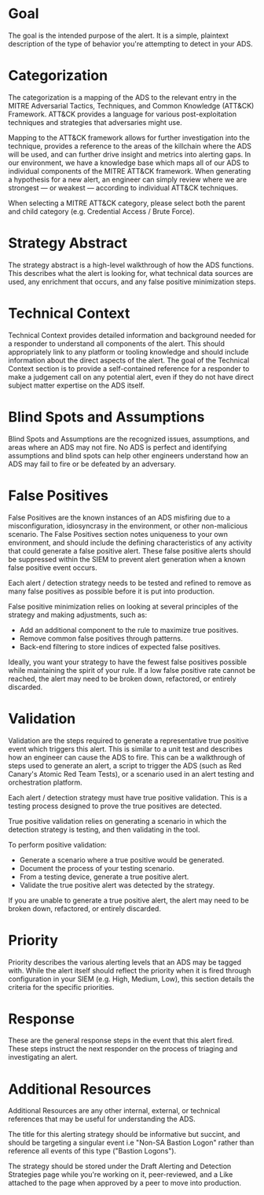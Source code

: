 # Goal
The goal is the intended purpose of the alert. It is a simple, plaintext description of the type of behavior you're attempting to detect in your ADS.

# Categorization
The categorization is a mapping of the ADS to the relevant entry in the MITRE Adversarial Tactics, Techniques, and Common Knowledge (ATT&CK) Framework. ATT&CK provides a language for various post-exploitation techniques and strategies that adversaries might use. 

Mapping to the ATT&CK framework allows for further investigation into the technique, provides a reference to the areas of the killchain where the ADS will be used, and can further drive insight and metrics into alerting gaps. In our environment, we have a knowledge base which maps all of our ADS to individual components of the MITRE ATT&CK framework. When generating a hypothesis for a new alert, an engineer can simply review where we are strongest — or weakest — according to individual ATT&CK techniques.

When selecting a MITRE ATT&CK category, please select both the parent and child category (e.g. Credential Access / Brute Force). 

# Strategy Abstract
The strategy abstract is a high-level walkthrough of how the ADS functions. This describes what the alert is looking for, what technical data sources are used, any enrichment that occurs, and any false positive minimization steps.

# Technical Context
Technical Context provides detailed information and background needed for a responder to understand all components of the alert. This should appropriately link to any platform or tooling knowledge and should include information about the direct aspects of the alert. The goal of the Technical Context section is to provide a self-contained reference for a responder to make a judgement call on any potential alert, even if they do not have direct subject matter expertise on the ADS itself.

# Blind Spots and Assumptions
Blind Spots and Assumptions are the recognized issues, assumptions, and areas where an ADS may not fire. No ADS is perfect and identifying assumptions and blind spots can help other engineers understand how an ADS may fail to fire or be defeated by an adversary.

# False Positives
False Positives are the known instances of an ADS misfiring due to a misconfiguration, idiosyncrasy in the environment, or other non-malicious scenario. The False Positives section notes uniqueness to your own environment, and should include the defining characteristics of any activity that could generate a false positive alert. These false positive alerts should be suppressed within the SIEM to prevent alert generation when a known false positive event occurs.

Each alert / detection strategy needs to be tested and refined to remove as many false positives as possible before it is put into production.

False positive minimization relies on looking at several principles of the strategy and making adjustments, such as:

* Add an additional component to the rule to maximize true positives.
* Remove common false positives through patterns.
* Back-end filtering to store indices of expected false positives.

Ideally, you want your strategy to have the fewest false positives possible while maintaining the spirit of your rule. If a low false positive rate cannot be reached, the alert may need to be broken down, refactored, or entirely discarded.

# Validation
Validation are the steps required to generate a representative true positive event which triggers this alert. This is similar to a unit test and describes how an engineer can cause the ADS to fire. This can be a walkthrough of steps used to generate an alert, a script to trigger the ADS (such as Red Canary's Atomic Red Team Tests), or a scenario used in an alert testing and orchestration platform.

Each alert / detection strategy must have true positive validation. This is a testing process designed to prove the true positives are detected.

True positive validation relies on generating a scenario in which the detection strategy is testing, and then validating in the tool.

To perform positive validation:

* Generate a scenario where a true positive would be generated.
* Document the process of your testing scenario.
* From a testing device, generate a true positive alert.
* Validate the true positive alert was detected by the strategy.

If you are unable to generate a true positive alert, the alert may need to be broken down, refactored, or entirely discarded.

# Priority
Priority describes the various alerting levels that an ADS may be tagged with. While the alert itself should reflect the priority when it is fired through configuration in your SIEM (e.g. High, Medium, Low), this section details the criteria for the specific priorities.

# Response
These are the general response steps in the event that this alert fired. These steps instruct the next responder on the process of triaging and investigating an alert.

# Additional Resources
Additional Resources are any other internal, external, or technical references that may be useful for understanding the ADS.

The title for this alerting strategy should be informative but succint, and should be targeting a singular event i.e "Non-SA Bastion Logon" rather than reference all events of this type ("Bastion Logons").

The strategy should be stored under the Draft Alerting and Detection Strategies page while you're working on it, peer-reviewed, and a Like attached to the page when approved by a peer to move into production. 
